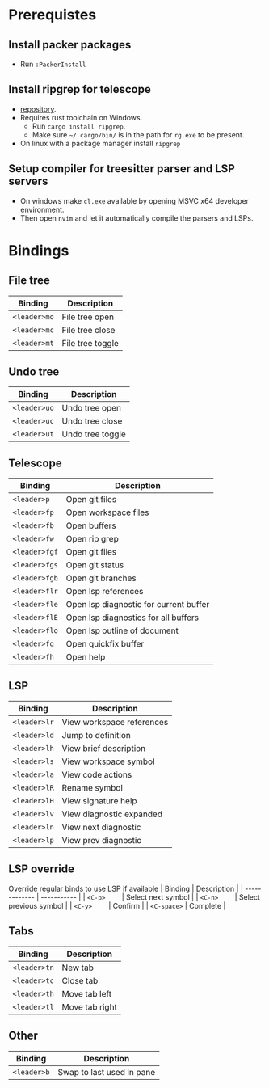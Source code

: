 # Prerequistes
## Install packer packages
- Run ```:PackerInstall```

## Install ripgrep for telescope
- [repository](https://github.com/BurntSushi/ripgrep).
- Requires rust toolchain on Windows.
    - Run ```cargo install ripgrep```.
    - Make sure ```~/.cargo/bin/``` is in the path for ```rg.exe``` to be present.
- On linux with a package manager install ```ripgrep```

## Setup compiler for treesitter parser and LSP servers
- On windows make ```cl.exe``` available by opening MSVC x64 developer environment.
- Then open ```nvim``` and let it automatically compile the parsers and LSPs.


# Bindings
## File tree
| Binding       | Description |
| ------------- | ----------- |
| ```<leader>mo``` | File tree open |
| ```<leader>mc``` | File tree close |
| ```<leader>mt``` | File tree toggle |

## Undo tree
| Binding       | Description |
| ------------- | ----------- |
| ```<leader>uo``` | Undo tree open |
| ```<leader>uc``` | Undo tree close |
| ```<leader>ut``` | Undo tree toggle |

## Telescope
| Binding       | Description |
| ------------- | ----------- |
| ```<leader>p```   | Open git files |
| ```<leader>fp```  | Open workspace files |
| ```<leader>fb```  | Open buffers |
| ```<leader>fw```  | Open rip grep |
| ```<leader>fgf``` | Open git files |
| ```<leader>fgs``` | Open git status |
| ```<leader>fgb``` | Open git branches |
| ```<leader>flr``` | Open lsp references |
| ```<leader>fle``` | Open lsp diagnostic for current buffer |
| ```<leader>flE``` | Open lsp diagnostics for all buffers |
| ```<leader>flo``` | Open lsp outline of document |
| ```<leader>fq```  | Open quickfix buffer |
| ```<leader>fh```  | Open help |

## LSP
| Binding       | Description |
| ------------- | ----------- |
| ```<leader>lr``` | View workspace references |
| ```<leader>ld``` | Jump to definition |
| ```<leader>lh``` | View brief description |
| ```<leader>ls``` | View workspace symbol |
| ```<leader>la``` | View code actions |
| ```<leader>lR``` | Rename symbol |
| ```<leader>lH``` | View signature help |
| ```<leader>lv``` | View diagnostic expanded |
| ```<leader>ln``` | View next diagnostic |
| ```<leader>lp``` | View prev diagnostic |

## LSP override
Override regular binds to use LSP if available
| Binding       | Description |
| ------------- | ----------- |
| ```<C-p>    ``` | Select next symbol |
| ```<C-n>    ``` | Select previous symbol |
| ```<C-y>    ``` | Confirm |
| ```<C-space>``` | Complete |

## Tabs
| Binding       | Description |
| ------------- | ----------- |
| ```<leader>tn``` | New tab |
| ```<leader>tc``` | Close tab |
| ```<leader>th``` | Move tab left |
| ```<leader>tl``` | Move tab right |

## Other
| Binding       | Description |
| ------------- | ----------- |
| ```<leader>b``` | Swap to last used in pane |
